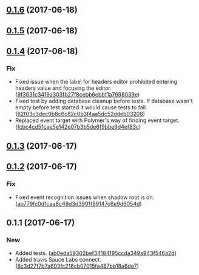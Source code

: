 <a name="0.1.6"></a>
## [0.1.6](https://github.com/advanced-rest-client/headers-sets-selector/compare/0.1.5...v0.1.6) (2017-06-18)




<a name="0.1.5"></a>
## [0.1.5](https://github.com/advanced-rest-client/headers-sets-selector/compare/0.1.4...v0.1.5) (2017-06-18)




<a name="0.1.4"></a>
## [0.1.4](https://github.com/advanced-rest-client/headers-sets-selector/compare/0.1.3...v0.1.4) (2017-06-18)


### Fix

* Fixed issue when the label for headers editor prohibited entering headers value and focusing the editor. ([9f3631c3419a303fb27f8cebb6ebbf1a7698039e](https://github.com/advanced-rest-client/headers-sets-selector/commit/9f3631c3419a303fb27f8cebb6ebbf1a7698039e))
* Fixed test by adding database cleanup before tests. If database wasn't empty before test started it would cause tests to fail. ([62f03c3dec0b8c6c82c0b3f4aa5dc52ddeb03208](https://github.com/advanced-rest-client/headers-sets-selector/commit/62f03c3dec0b8c6c82c0b3f4aa5dc52ddeb03208))
* Replaced event target wirh Polymer's way of finding event target. ([fcbc4cd51cae5e142e07b3b5de6f9bbe9d4ef83c](https://github.com/advanced-rest-client/headers-sets-selector/commit/fcbc4cd51cae5e142e07b3b5de6f9bbe9d4ef83c))



<a name="0.1.3"></a>
## [0.1.3](https://github.com/advanced-rest-client/headers-sets-selector/compare/0.1.2...v0.1.3) (2017-06-17)




<a name="0.1.2"></a>
## [0.1.2](https://github.com/advanced-rest-client/headers-sets-selector/compare/0.1.1...v0.1.2) (2017-06-17)


### Fix

* Fixed event recognition issues when shadow root is on. ([ab779fc0d1caa8c49d3d3901f89147c6e9d6054d](https://github.com/advanced-rest-client/headers-sets-selector/commit/ab779fc0d1caa8c49d3d3901f89147c6e9d6054d))



<a name="0.1.1"></a>
## 0.1.1 (2017-06-17)


### New

* Added tests. ([ab0eda59302bef34184195ccda349a943f546a2d](https://github.com/advanced-rest-client/headers-sets-selector/commit/ab0eda59302bef34184195ccda349a943f546a2d))
* Added travis Sauce Labs connect. ([8c3d27f7b7a603fc216cb07015fa487bb18a6de7](https://github.com/advanced-rest-client/headers-sets-selector/commit/8c3d27f7b7a603fc216cb07015fa487bb18a6de7))



